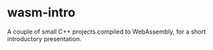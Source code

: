 # wasm-intro
A couple of small C++ projects compiled to WebAssembly, for a short introductory presentation.
